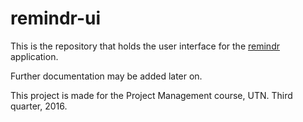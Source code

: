 # remindr-ui

This is the repository that holds the user interface for the [remindr](https://github.com/elbuki/remindr-api) application.

Further documentation may be added later on.

This project is made for the Project Management course, UTN. Third quarter, 2016.
